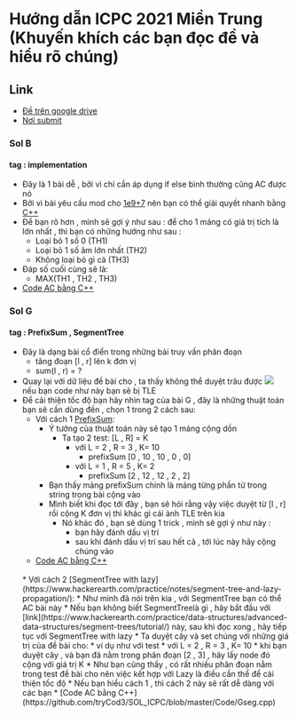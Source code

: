 ﻿# Hướng dẫn ICPC 2021 Miền Trung (Khuyến khích các bạn đọc đề và hiểu rõ chúng)

## Link
* [Đề trên google drive](https://drive.google.com/drive/folders/1VNTlFeD6VBEb2JIwNzEntjIBU6_EBA9W)
* [Nơi submit](https://oj.vnoi.info/contest/icpc21_mt)


### Sol B 
#### tag : implementation 
* Đây là 1 bài dễ , bởi vì chỉ cần áp dụng if else bình thường cũng AC được nó
* Bởi vì bài yêu cầu mod cho [1e9+7](https://www.google.com/search?q=1e9%2B7&oq=&aqs=chrome.1.69i57j6.3548j0j7&sourceid=chrome&ie=UTF-8) nên bạn có thể giải quyết nhanh bằng [C++](https://vi.wikipedia.org/wiki/C%2B%2B)
* Để bạn rõ hơn , mình sẽ gợi ý như sau : để cho 1 mảng có giá trị tích là lớn nhất , thì
bạn có những hướng như sau :
	* Loại bỏ 1 số 0 (TH1)
	* Loại bỏ 1 số âm lớn nhất (TH2)
	* Không loại bỏ gì cả (TH3) 
* Đáp số cuối cùng sẽ là:
	* MAX(TH1 , TH2 , TH3)
* [Code AC bằng C++](https://github.com/tryCod3/SOL_ICPC/blob/master/Code/B.cpp)

### Sol G
#### tag : PrefixSum , SegmentTree
* Đây là dạng bài cổ điển trong những bài truy vấn phân đoạn
	* tăng đoạn [l , r] lên k đơn vị
	* sum(l , r) = ?
* Quay lại với dữ liệu đề bài cho , ta thấy không thể duyệt trâu được <img src="https://github.com/tryCod3/SOL_ICPC/blob/master/img/TLE_G.jpg">
nếu bạn code như này bạn sẽ bị TLE
* Để cải thiện tốc độ bạn hãy nhìn tag của bài G , đây là những thuật toán bạn sẽ cần dùng đến , chọn 1 trong 2 cách sau:
	* Với cách 1 [PrefixSum](https://vnoi.info/wiki/algo/data-structures/prefix-sum-and-difference-array.md):
		* Ý tưởng của thuật toán này sẽ tạo 1 mảng cộng dồn 
			* Ta tạo 2 test: [L , R] = K
				* với L = 2 , R = 3 , K= 10
					* prefixSum [0 , 10 , 10 , 0 , 0]
				* với L = 1 , R = 5 , K= 2	
					* prefixSum [2 , 12 , 12 , 2 , 2]
		 * Bạn thấy mảng prefixSum chính là mảng từng phần tử trong string trong bài cộng vào
		 * Mình biết khi đọc tới đây , bạn sẽ hỏi rằng vậy việc duyệt từ [l , r] rồi cộng K đơn vị
		   thì khác gì cái ảnh TLE trên kia
			* Nó khác đó , bạn sẽ dùng 1 trick , mình sẽ gợi ý như này : 
				* bạn hãy đánh dấu vị trí
				* sau khi đánh dấu vị trí sau hết cả , tới lúc này hãy cộng chúng vào 
	* [Code AC bằng C++](https://github.com/tryCod3/SOL_ICPC/blob/master/Code/G.cpp)	
	<br/>
	* Với cách 2 [SegmentTree with lazy](https://www.hackerearth.com/practice/notes/segment-tree-and-lazy-propagation/):
		* Như mình đã nói trên kia , với SegmentTree bạn có thể AC bài này 
		* Nếu bạn không biết SegmentTreelà gì , hãy bắt đầu với 
		[link](https://www.hackerearth.com/practice/data-structures/advanced-data-structures/segment-trees/tutorial/) này,
		sau khi đọc xong , hãy tiếp tục với SegmentTree with lazy
		* Ta duyệt cây và set chúng với những giá trị của đề bài cho: 
			* ví dụ như với test
				* với L = 2 , R = 3 , K= 10
					* khi bạn duyệt cây , và bạn đã nằm trong phân đoạn [2 , 3] , hãy lấy node đó cộng với giá trị K
			* Như bạn cũng thấy , có rất nhiều phân đoạn nằm trong test đề bài cho nên việc kết hợp với Lazy là điều cần thể để cải thiện tốc độ		
		* Nếu bạn hiểu cách 1 , thì cách 2 này sẽ rất dễ dàng với các bạn
	* [Code AC bằng C++](https://github.com/tryCod3/SOL_ICPC/blob/master/Code/Gseg.cpp)	